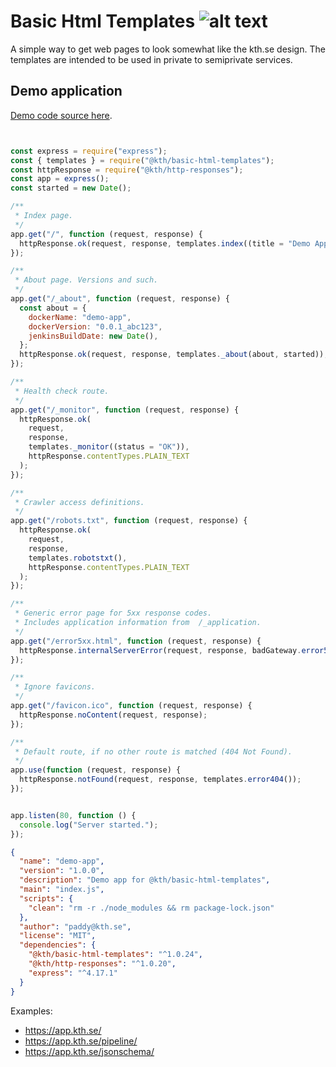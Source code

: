 # Basic Html Templates ![alt text](https://api.travis-ci.org/KTH/basic-html-templates.svg?branch=master)

A simple way to get web pages to look somewhat like the kth.se design. The templates are intended to be used in private to semiprivate services.

## Demo application

[Demo code source here](https://github.com/KTH/basic-html-templates/tree/master/demo-app/).

```javascript


const express = require("express");
const { templates } = require("@kth/basic-html-templates");
const httpResponse = require("@kth/http-responses");
const app = express();
const started = new Date();

/**
 * Index page.
 */
app.get("/", function (request, response) {
  httpResponse.ok(request, response, templates.index((title = "Demo App")));
});

/**
 * About page. Versions and such.
 */
app.get("/_about", function (request, response) {
  const about = {
    dockerName: "demo-app",
    dockerVersion: "0.0.1_abc123",
    jenkinsBuildDate: new Date(),
  };
  httpResponse.ok(request, response, templates._about(about, started));
});

/**
 * Health check route.
 */
app.get("/_monitor", function (request, response) {
  httpResponse.ok(
    request,
    response,
    templates._monitor((status = "OK")),
    httpResponse.contentTypes.PLAIN_TEXT
  );
});

/**
 * Crawler access definitions.
 */
app.get("/robots.txt", function (request, response) {
  httpResponse.ok(
    request,
    response,
    templates.robotstxt(),
    httpResponse.contentTypes.PLAIN_TEXT
  );
});

/**
 * Generic error page for 5xx response codes.
 * Includes application information from  /_application.
 */
app.get("/error5xx.html", function (request, response) {
  httpResponse.internalServerError(request, response, badGateway.error5xx());
});

/**
 * Ignore favicons.
 */
app.get("/favicon.ico", function (request, response) {
  httpResponse.noContent(request, response);
});

/**
 * Default route, if no other route is matched (404 Not Found).
 */
app.use(function (request, response) {
  httpResponse.notFound(request, response, templates.error404());
});


app.listen(80, function () {
  console.log("Server started.");
});


```

```json
{
  "name": "demo-app",
  "version": "1.0.0",
  "description": "Demo app for @kth/basic-html-templates",
  "main": "index.js",
  "scripts": {
    "clean": "rm -r ./node_modules && rm package-lock.json"
  },
  "author": "paddy@kth.se",
  "license": "MIT",
  "dependencies": {
    "@kth/basic-html-templates": "^1.0.24",
    "@kth/http-responses": "^1.0.20",
    "express": "^4.17.1"
  }
}

```

Examples:
- https://app.kth.se/
- https://app.kth.se/pipeline/
- https://app.kth.se/jsonschema/
